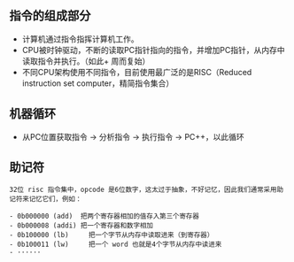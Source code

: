 ## 指令的组成部分

  + 计算机通过指令指挥计算机工作。
  + CPU被时钟驱动，不断的读取PC指针指向的指令，并增加PC指针，从内存中读取指令并执行。（如此+ 周而复始）
  + 不同CPU架构使用不同指令，目前使用最广泛的是RISC（Reduced instruction set computer，精简指令集合）

## 机器循环

  + 从PC位置获取指令 → 分析指令 → 执行指令 → PC++，以此循环

## 助记符

  	32位 risc 指令集中，opcode 是6位数字，这太过于抽象，不好记忆，因此我们通常采用助记符来记忆它们，例如：

    - 0b000000 (add)  把两个寄存器相加的值存入第三个寄存器
    - 0b000008 (addi) 把一个寄存器和数字相加
    - 0b100000 (lb)     把一个字节从内存中读取进来（到寄存器）
    - 0b100011 (lw)     把一个 word 也就是4个字节从内存中读进来
    - ······
